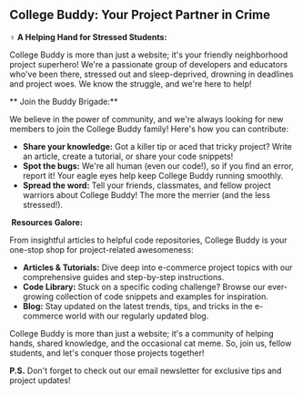 ## College Buddy: Your Project Partner in Crime 

**‍♀️ A Helping Hand for Stressed Students:**

College Buddy is more than just a website; it's your friendly neighborhood project superhero! We're a passionate group of developers and educators who've been there, stressed out and sleep-deprived, drowning in deadlines and project woes. We know the struggle, and we're here to help!

** Join the Buddy Brigade:**

We believe in the power of community, and we're always looking for new members to join the College Buddy family! Here's how you can contribute:

* **Share your knowledge:** Got a killer tip or aced that tricky project? Write an article, create a tutorial, or share your code snippets!
* **Spot the bugs:** We're all human (even our code!), so if you find an error, report it! Your eagle eyes help keep College Buddy running smoothly.
* **Spread the word:** Tell your friends, classmates, and fellow project warriors about College Buddy! The more the merrier (and the less stressed!).

**‍ Resources Galore:**

From insightful articles to helpful code repositories, College Buddy is your one-stop shop for project-related awesomeness:

* **Articles & Tutorials:** Dive deep into e-commerce project topics with our comprehensive guides and step-by-step instructions.
* **Code Library:** Stuck on a specific coding challenge? Browse our ever-growing collection of code snippets and examples for inspiration.
* **Blog:** Stay updated on the latest trends, tips, and tricks in the e-commerce world with our regularly updated blog.

College Buddy is more than just a website; it's a community of helping hands, shared knowledge, and the occasional cat meme. So, join us, fellow students, and let's conquer those projects together!

**P.S.** Don't forget to check out our email newsletter for exclusive tips and project updates! 
